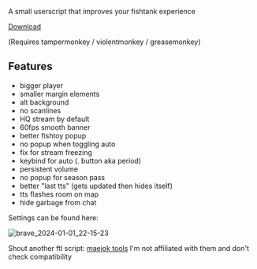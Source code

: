 A small userscript that improves your fishtank experience

[Download](https://github.com/codironblade/BetterFishtankS2/raw/main/ftl.user.js)

(Requires tampermonkey / violentmonkey / greasemonkey)

## Features
- bigger player
- smaller margin elements
- alt background
- no scanlines
- HQ stream by default
- 60fps smooth banner
- better fishtoy popup
- no popup when toggling auto
- fix for stream freezing
- keybind for auto (. button aka period)
- persistent volume
- no popup for season pass
- better "last tts" (gets updated then hides itself)
- tts flashes room on map
- hide garbage from chat

Settings can be found here:

![brave_2024-01-01_22-15-23](https://github.com/codironblade/BetterFishtankS2/assets/133949229/51351b67-e8c3-4f6f-a18c-b6da93c75a11)

Shout another ftl script: [maejok tools](https://github.com/maejok-xx/maejok-tools)
I'm not affiliated with them and don't check compatibility
